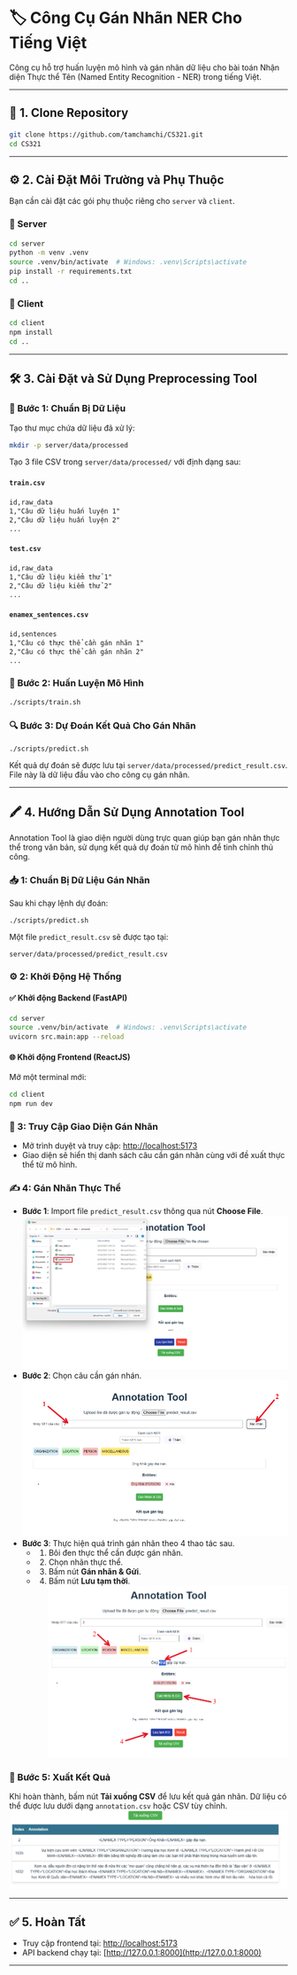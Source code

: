 
# 🏷️ Công Cụ Gán Nhãn NER Cho Tiếng Việt

Công cụ hỗ trợ huấn luyện mô hình và gán nhãn dữ liệu cho bài toán Nhận diện Thực thể Tên (Named Entity Recognition - NER) trong tiếng Việt.

---

## 📁 1. Clone Repository

```bash
git clone https://github.com/tamchamchi/CS321.git
cd CS321
```

---

## ⚙️ 2. Cài Đặt Môi Trường và Phụ Thuộc

Bạn cần cài đặt các gói phụ thuộc riêng cho `server` và `client`.

### 📂 Server

```bash
cd server
python -m venv .venv
source .venv/bin/activate  # Windows: .venv\Scripts\activate
pip install -r requirements.txt
cd ..
```

### 📂 Client

```bash
cd client
npm install
cd ..
```

---

## 🛠️ 3. Cài Đặt và Sử Dụng Preprocessing Tool

### 📌 Bước 1: Chuẩn Bị Dữ Liệu

Tạo thư mục chứa dữ liệu đã xử lý:

```bash
mkdir -p server/data/processed
```

Tạo 3 file CSV trong `server/data/processed/` với định dạng sau:

#### `train.csv`

```csv
id,raw_data
1,"Câu dữ liệu huấn luyện 1"
2,"Câu dữ liệu huấn luyện 2"
...
```

#### `test.csv`

```csv
id,raw_data
1,"Câu dữ liệu kiểm thử 1"
2,"Câu dữ liệu kiểm thử 2"
...
```

#### `enamex_sentences.csv`

```csv
id,sentences
1,"Câu có thực thể cần gán nhãn 1"
2,"Câu có thực thể cần gán nhãn 2"
...
```

### 🚀 Bước 2: Huấn Luyện Mô Hình

```bash
./scripts/train.sh
```

### 🔍 Bước 3: Dự Đoán Kết Quả Cho Gán Nhãn

```bash
./scripts/predict.sh
```

Kết quả dự đoán sẽ được lưu tại `server/data/processed/predict_result.csv`. File này là dữ liệu đầu vào cho công cụ gán nhãn.

---

## 🖍️ 4. Hướng Dẫn Sử Dụng Annotation Tool

Annotation Tool là giao diện người dùng trực quan giúp bạn gán nhãn thực thể trong văn bản, sử dụng kết quả dự đoán từ mô hình để tinh chỉnh thủ công.

### 📥 1: Chuẩn Bị Dữ Liệu Gán Nhãn

Sau khi chạy lệnh dự đoán:

```bash
./scripts/predict.sh
```

Một file `predict_result.csv` sẽ được tạo tại:

```
server/data/processed/predict_result.csv
```

### ⚙️ 2: Khởi Động Hệ Thống

#### ✅ Khởi động Backend (FastAPI)

```bash
cd server
source .venv/bin/activate  # Windows: .venv\Scripts\activate
uvicorn src.main:app --reload
```

#### 🌐 Khởi động Frontend (ReactJS)

Mở một terminal mới:

```bash
cd client
npm run dev
```

### 🔗 3: Truy Cập Giao Diện Gán Nhãn

- Mở trình duyệt và truy cập: [http://localhost:5173](http://localhost:5173)
- Giao diện sẽ hiển thị danh sách câu cần gán nhãn cùng với đề xuất thực thể từ mô hình.

### ✍️ 4: Gán Nhãn Thực Thể

- **Bước 1**: Import file `predict_result.csv` thông qua nút **Choose File**.
![Mô tả bước 1](./assets/image_01.png)
- **Bước 2**: Chọn câu cần gán nhán.
![Mô tả bước 2](./assets/image_02.png)
- **Bước 3**: Thực hiện quá trình gán nhãn theo 4 thao tác sau.
    - 1. Bôi đen thực thể cần được gán nhãn.
    - 2. Chọn nhãn thực thể.
    - 3. Bấm nút **Gán nhãn & Gửi**.
    - 4. Bấm nút **Lưu tạm thời**.
![Mô tả bước 3](./assets/image_03.png)

### 💾 Bước 5: Xuất Kết Quả

Khi hoàn thành, bấm nút **Tải xuống CSV** để lưu kết quả gán nhãn. Dữ liệu có thể được lưu dưới dạng `annotation.csv` hoặc CSV tùy chỉnh.
![Mô tả tải dữ liệu](./assets/image_04.png)

---

## ✅ 5. Hoàn Tất

- Truy cập frontend tại: [http://localhost:5173](http://localhost:5173)
- API backend chạy tại: [http://127.0.0.1:8000](http://127.0.0.1:8000)

---
